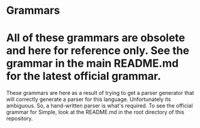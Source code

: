 # Grammars

# All of these grammars are obsolete and here for reference only. See the grammar in the main README.md for the latest official grammar.

These grammars are here as a result of trying to get a parser generator that will correctly generate a parser for this language. Unfortunately its ambiguous. So, a hand-written parser is what's required. To see the official grammar for Simple, look at the README.md in the root directory of this repository.